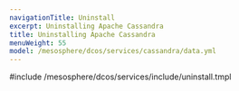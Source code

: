 ```yaml
---
navigationTitle: Uninstall
excerpt: Uninstalling Apache Cassandra
title: Uninstalling Apache Cassandra
menuWeight: 55
model: /mesosphere/dcos/services/cassandra/data.yml
---
```


#include /mesosphere/dcos/services/include/uninstall.tmpl
